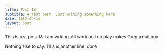 ```yaml
---
title: Post 13
subtitle: A test post. Just writing something here.
date: 2025-04-30
layout: post
---
```


This is test post 13. I am writing. All work and no play makes Greg a dull boy.

Nothing else to say. This is another line.
done
